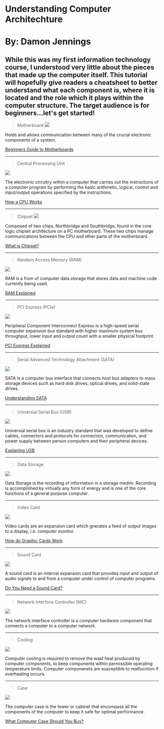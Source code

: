 # Understanding Computer Architechture
# By: Damon Jennings
## While this was my first information technology course, I understood very little about the pieces that made up the computer itself.  This tutorial will hopefully give readers a cheatsheet to better understand what each component is, where it is located and the role which it plays within the computer structure.  The target audience is for beginners...let's get started!

> Motherboard
![](motherboard.jpg)

Holds and allows communication between many of the crucial electronic components of a system.

[Beginners Guide to Motherboards](https://youtube.com/watch?v=ZnaQyGAg8Eg&feature=youtu.be)

---------------------------------------------------------------------------------------------------------------------------------------

> Central Processing Unit

![](CPU.jpg)

The electronic circuitry within a computer that carries out the instructions of a computer program by performing the basic arithmetic, logical, control and input/output operations specified by the instructions.

[How a CPU Works](https://youtube.com/watch?v=cNN_tTXABUA&feature=youtu.be)

--------------------------------------------------------------------------------------------------------------------------------------

> Chipset
![](chipset.jpg)

Composed of two chips, Northbridge and Southbridge, found in the core logic chipset architecture on a PC motherboard.  These two chips manage communications between the CPU and other parts of the motherboard.

[What is Chipset?](https://youtube.com/watch?v=eJm-qPHtfzl&feature=youtu.be)

--------------------------------------------------------------------------------------------------------------------------------------

>Random Access Memory (RAM)

![](ram.jpg)

RAM is a from of computer data storage that stores data and machine code currently being used.

[RAM Explained](https://youtube.com/watch?v=PVad0c2cljo&feature=youtu.be)

--------------------------------------------------------------------------------------------------------------------------------------

> PCI Express (PCIe)

![](pci.jpg)

Peripheral Component Interconnect Express is a high-speed serial computer expansion bus standard with higher maximum system bus throughput, lower input and output count with a smaller physical footprint.

[PCI Express Explained](https://youtube.com/watch?v=LSSHuMHbCWo&feature=youtu.be)

--------------------------------------------------------------------------------------------------------------------------------------

>Serial Advanced Technology Attachment (SATA)

![](sata.jpg)

SATA is a computer bus interface that connects host bus adapters to mass storage devices such as hard disk drives, optical drives, and solid-state drives.

[Understanding SATA](https://youtube.com/watch?v=N7FmrnUU4Y8&feature=youtu.be)

---------------------------------------------------------------------------------------------------------------------------------------

> Universial Serial Bus (USB)

![](usb.jpg)

Universial serial bus is an industry standard that was developed to define cables, connectors and protocols for connection, communication, and power supply between person computers and their peripheral devices.

[Explaning USB](https://youtube.com/watch?v=C-N_vN_tmA0&feature=youtu.be)

----------------------------------------------------------------------------------------------------------------------------------------

> Data Storage

![](data-storage.jpg)

Data Storage is the recording of information in a storage medim.  Recording is accomplished by virtually any form of energy and is one of the core functions of a general purpose computer.

---------------------------------------------------------------------------------------------------------------------------------------

> Video Card

![](videocard.jpg)

Video cards are an expansion card which gnerates a feed of output images to a display, i.e. computer monitor.  

[How do Graphic Cards Work](https://youtube.com/watch?v=ZfnPFNnXqC0&feature=youtu.be)

----------------------------------------------------------------------------------------------------------------------------------------

> Sound Card

![](soundcard.jpg)

A sound card is an internal expansion card that provides input and output of audio signals to and from a computer under control of computer programs.

[Do You Need a Sound Card?](https://youtube.com/watch?v=SFBvvlebSmw&feature=youtu.be)

----------------------------------------------------------------------------------------------------------------------------------------

> Network Interface Controller (NIC)

![](nic.jpg)

The network interface controller is a computer hardware component that connects a computer to a computer network.

----------------------------------------------------------------------------------------------------------------------------------------

> Cooling

![](cooling.jpg)

Computer cooling is required to remove the wast heat produced by computer components, to keep components within permissible operating temperature limits.  Computer componenets are susceptible to malfucntion if overheating occurs.

----------------------------------------------------------------------------------------------------------------------------------------

> Case

![](case.jpg)

The computer case is the tower or cabinet that encompass all the components of the computer to keep it safe for optimal performance.

[What Computer Case Should You Buy?](https://youtube.com/watch?v=aEHDTJMqmpc&feature=youtu.be)




